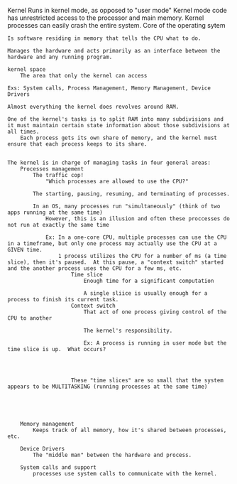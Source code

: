 Kernel
    Runs in kernel mode, as opposed to "user mode"
                Kernel mode code has unrestricted access to the processor and main memory.
                    Kernel processes can easily crash the entire system.
    Core of the operating sytem

    Is software residing in memory that tells the CPU what to do.

    Manages the hardware and acts primarily as an interface between the hardware and any running program.

    kernel space
        The area that only the kernel can access 

    Exs: System calls, Process Management, Memory Management, Device Drivers

    Almost everything the kernel does revolves around RAM.

    One of the kernel's tasks is to split RAM into many subdivisions and it must maintain certain state information about those subdivisions at all times.
        Each process gets its own share of memory, and the kernel must ensure that each process keeps to its share.


    The kernel is in charge of managing tasks in four general areas:
        Processes management
            The traffic cop!
                "Which processes are allowed to use the CPU?"

            The starting, pausing, resuming, and terminating of processes.

            In an OS, many processes run "simultaneously" (think of two apps running at the same time)
                However, this is an illusion and often these proccesses do not run at exactly the same time

                Ex: In a one-core CPU, multiple processes can use the CPU in a timeframe, but only one process may actually use the CPU at a GIVEN time.
                    1 process utilizes the CPU for a number of ms (a time slice), then it's paused.  At this pause, a "context switch" started and the another process uses the CPU for a few ms, etc.
                        Time slice
                            Enough time for a significant computation

                            A single sliice is usually enough for a process to finish its current task.
                        Context switch
                            That act of one process giving control of the CPU to another

                            The kernel's responsibility.

                            Ex: A process is running in user mode but the time slice is up.  What occurs?




                        These "time slices" are so small that the system appears to be MULTITASKING (running processes at the same time)





        Memory management
            Keeps track of all memory, how it's shared between processes, etc.

        Device Drivers
            The "middle man" between the hardware and process.

        System calls and support
            processes use system calls to communicate with the kernel.





